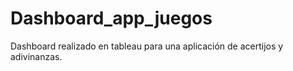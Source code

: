 # Dashboard_app_juegos
Dashboard realizado en tableau para una aplicación de acertijos y adivinanzas.
